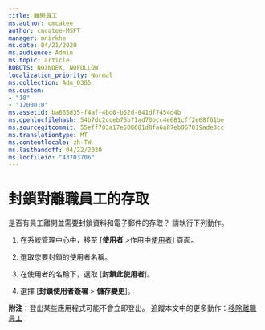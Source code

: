 ```yaml
---
title: 離開員工
ms.author: cmcatee
author: cmcatee-MSFT
manager: mnirkhe
ms.date: 04/21/2020
ms.audience: Admin
ms.topic: article
ROBOTS: NOINDEX, NOFOLLOW
localization_priority: Normal
ms.collection: Adm_O365
ms.custom:
- "18"
- "1200010"
ms.assetid: ba665d35-f4af-4bd0-b52d-841df7454d4b
ms.openlocfilehash: 54b7dc2cceb75b71ad70bcc4e681cff2e68f61be
ms.sourcegitcommit: 55eff703a17e500681d8fa6a87eb067019ade3cc
ms.translationtype: MT
ms.contentlocale: zh-TW
ms.lasthandoff: 04/22/2020
ms.locfileid: "43703706"
---
```

# <a name="block-access-to-a-former-employee"></a>封鎖對離職員工的存取

是否有員工離開並需要封鎖資料和電子郵件的存取？ 請執行下列動作。
  
1. 在系統管理中心中，移至 [**使用者** \>作用中[使用者](https://go.microsoft.com/fwlink/p/?linkid=834822)] 頁面。

2. 選取您要封鎖的使用者名稱。

3. 在使用者的名稱下，選取 [**封鎖此使用者**]。

4. 選擇 [**封鎖使用者簽署** \> **儲存變更**]。

**附注**：登出某些應用程式可能不會立即登出。 追蹤本文中的更多動作：[移除離職員工](https://docs.microsoft.com/office365/admin/add-users/remove-former-employee)